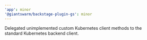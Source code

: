 ```yaml
---
'app': minor
'@giantswarm/backstage-plugin-gs': minor
---
```


Delegated unimplemented custom Kubernetes client methods to the standard Kubernetes backend client.
